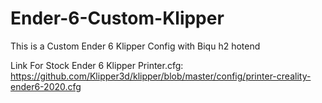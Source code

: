 # Ender-6-Custom-Klipper
This is a Custom Ender 6 Klipper Config with Biqu h2 hotend

Link For Stock Ender 6 Klipper Printer.cfg:
https://github.com/Klipper3d/klipper/blob/master/config/printer-creality-ender6-2020.cfg
